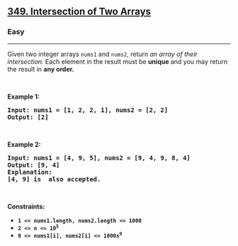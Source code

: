 <h2><a href="https://leetcode.com/problems/intersection-of-two-arrays/description/">349. Intersection of Two Arrays</a></h2><h3>Easy</h3><hr><div><p>Given two integer arrays <code>nums1</code> and <code>nums2</code>, return <em>an array of their intersection.</em> Each element in the result must be <strong>unique</strong> and you may return the result in <strong> any order.</p>

<p>&nbsp;</p>
<p><strong class="example">Example 1:</strong></p>

<pre><strong>Input:</strong> nums1 = [1, 2, 2, 1], nums2 = [2, 2]
<strong>Output:</strong> [2]
</pre>
	
<p>&nbsp;</p>
<p><strong class="example">Example 2:</strong></p>

<pre><strong>Input:</strong> nums1 = [4, 9, 5], nums2 = [9, 4, 9, 8, 4]
<strong>Output:</strong> [9, 4]
<strong>Explanation:</strong>
[4, 9] is  also accepted.
</pre>

<p>&nbsp;</p>
<p><strong>Constraints:</strong></p>

<ul>
	<li><code>1 &lt;= nums1.length, nums2.length &lt;= 1000</code></li>
	<li><code>2 &lt;= n &lt;= 10<sup>5</sup></code></li>
	<li><code>0 &lt;= nums1[i], nums2[i] &lt;= 1000s<sup>9</sup></code></li>
</ul>
</div>
